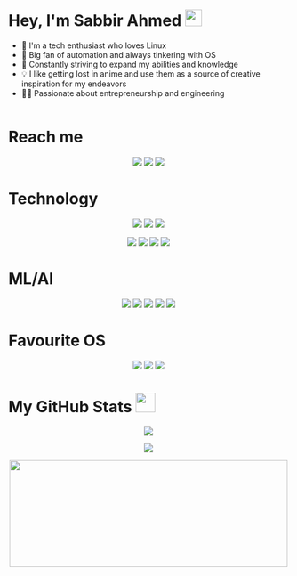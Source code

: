 # Hey, I'm Sabbir Ahmed <img src="https://media.giphy.com/media/hvRJCLFzcasrR4ia7z/giphy.gif" width="30px">

- 👀 I'm a tech enthusiast who loves Linux
- 🤖 Big fan of automation and always tinkering with OS
- 🧠 Constantly striving to expand my abilities and knowledge
- 💡 I like getting lost in anime and use them as a source of creative inspiration for my endeavors
- 🫰🏼 Passionate about entrepreneurship and engineering

<div align="center">
<img src="https://komarev.com/ghpvc/?username=sabbbir&style=flat-square&color=blue" alt="" align="center"/>
</div>


# Reach me

<p align="center">
<a target="_blank" href="https://www.linkedin.com/in/sabbir-ahmed1925/"><img src="https://img.shields.io/badge/-LinkedIn-0077B5?style=for-the-badge&logo=Linkedin&logoColor=white"></img></a>
<a target="_blank" href="mailto:sabbir.ahmed1925@gmail.com"><img src="https://img.shields.io/badge/-Gmail-D14836?style=for-the-badge&logo=Gmail&logoColor=white"></img></a>
<a target="_blank" href="https://twitter.com/_Sabbbir_"><img src="https://img.shields.io/badge/-Twitter-1DA1F2?style=for-the-badge&logo=Twitter&logoColor=white"></img></a>
</p>

# Technology

<p align="center">
 <img src = "https://img.shields.io/badge/python-3670A0?style=for-the-badge&logo=python&logoColor=ffdd54"/>
<img src = "https://img.shields.io/badge/java-%23ED8B00.svg?style=for-the-badge&logo=java&logoColor=white"/>
<img src = "https://img.shields.io/badge/Android%20Studio-3DDC84.svg?style=for-the-badge&logo=android-studio&logoColor=white"/>
</p>

<p align="center">
<img src = "https://img.shields.io/badge/mysql-%2300f.svg?style=for-the-badge&logo=mysql&logoColor=white"/>
<img src = "https://img.shields.io/badge/c-%2300599C.svg?style=for-the-badge&logo=c&logoColor=white"/>
<img src = "https://img.shields.io/badge/kotlin-%237F52FF.svg?style=for-the-badge&logo=kotlin&logoColor=white"/>
<img src = "https://img.shields.io/badge/latex-%23008080.svg?style=for-the-badge&logo=latex&logoColor=white"/>

</p>

# ML/AI
<p align="center">
<img src ="https://img.shields.io/badge/PyTorch-%23EE4C2C.svg?style=for-the-badge&logo=PyTorch&logoColor=white"/>
<img src ="https://img.shields.io/badge/numpy-%23013243.svg?style=for-the-badge&logo=numpy&logoColor=white"/>
<img src ="https://img.shields.io/badge/TensorFlow-%23FF6F00.svg?style=for-the-badge&logo=TensorFlow&logoColor=white"/>
<img src ="https://img.shields.io/badge/Matplotlib-%23ffffff.svg?style=for-the-badge&logo=Matplotlib&logoColor=black"/>
<img src ="https://img.shields.io/badge/pandas-%23150458.svg?style=for-the-badge&logo=pandas&logoColor=white"/>
</p>

# Favourite OS

<p align="center">
<img src = "https://img.shields.io/badge/Arch%20Linux-1793D1?logo=arch-linux&logoColor=fff&style=for-the-badge"/>
<img src = "https://img.shields.io/badge/Fedora-294172?style=for-the-badge&logo=fedora&logoColor=white"/>
<img src = "https://img.shields.io/badge/Kali-268BEE?style=for-the-badge&logo=kalilinux&logoColor=white"/>
</p>

# My GitHub Stats <img src = "https://i.pinimg.com/originals/65/c4/f4/65c4f452571be1261e9c623f7da488ac.gif" width = 35px>

 <div>
 <p align ="center"><img src = "https://github-readme-stats.vercel.app/api?username=sabbbir&show_icons=true&theme=radical"/>
 </p>
  <p align ="center"><img src = "https://streak-stats.demolab.com/?user=sabbbir&theme=dark">
   </p>
 <p align ="center"><img src = "https://github-readme-stats.vercel.app/api/top-langs/?username=sabbbir&layout=compact" height="192px"  width="500px"/>
  </p>

</div>


